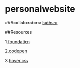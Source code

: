 # personalwebsite

###collaborators: [kathure](http:/github.com/kathure)

##Resources


1.[foundation](http://foundation.zurb.com/)

2.[codepen](http://codepen.io/)

3.[hover.css](http://ianlunn.github.io/Hover/)
